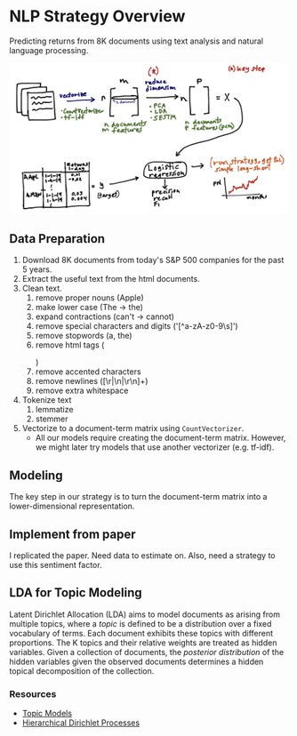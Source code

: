 # NLP Strategy Overview
Predicting returns from 8K documents using text analysis and natural language processing.

![strategy](images/strategy_overview.png)

## Data Preparation
1. Download 8K documents from today's S&P 500 companies for the past 5 years.
2. Extract the useful text from the html documents.
3. Clean text.
    1. remove proper nouns (Apple)
    2. make lower case (The -> the)
    3. expand contractions (can't -> cannot)
    4. remove special characters and digits ('[^a-zA-z0-9\s]')
    5. remove stopwords (a, the)
    6. remove html tags (<p></p>)
    7. remove accented characters
    8. remove newlines ([\r|\n|\r\n]+)
    9. remove extra whitespace
4. Tokenize text
    1. lemmatize
    2. stemmer
5. Vectorize to a document-term matrix using `CountVectorizer`.
    * All our models require creating the document-term matrix. However, we 
  might later try models that use another vectorizer (e.g. tf-idf).
  
## Modeling
The key step in our strategy is to turn the document-term matrix into a
lower-dimensional representation.

## Implement from paper
I replicated the paper. Need data to estimate on. Also, need a strategy to use this sentiment factor.

## LDA for Topic Modeling
Latent Dirichlet Allocation (LDA) aims to model documents as arising from multiple topics, where a _topic_ is defined to be a distribution over a fixed vocabulary of terms. Each document exhibits these topics with different proportions. The K topics and their relative weights are treated as hidden variables. Given a collection of documents, the _posterior distribution_ of the hidden variables given the observed documents determines a hidden topical decomposition of the collection. 

### Resources
* [Topic Models](http://citeseerx.ist.psu.edu/viewdoc/download?doi=10.1.1.186.4283&rep=rep1&type=pdf)
* [Hierarchical Dirichlet Processes](https://www.stat.berkeley.edu/~aldous/206-Exch/Papers/hierarchical_dirichlet.pdf)